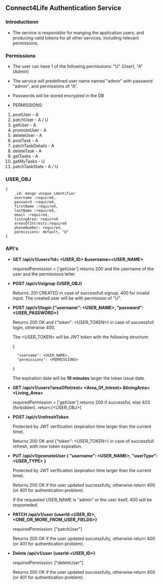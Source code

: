 ## Connect4Life Authentication Service

### Introductionn

- The service is responisble for manging the application users, and producing valid tokens for all other services, including relevant permissions.

### Permissions

- The user can have 1 of the following permissions: "U" (User), "A" (Admin)

- The service will predefined user name named "admin" with password "admin", and permissions of "A".

- Passwords will be stored encrypted in the DB

- PERMISSIONS:

1. postUser - A
2. patchUser - A / U
3. getUser - A
4. promoteUser - A
5. deleteUser - A
6. postTask - A
7. patchTaskDetails - A
8. deleteTask - A
9. getTasks - A
10. getMyTasks - U
11. patchTaskState - A / U
<!-- 12. getUserStatistics - U
12. getStatistics - A -->

### USER_OBJ

    {
        _id: mongo unique identifier
        username :required,
        password :required,
        firstName :required,
        lastName :required,
        email :required,
        livingArea: required
        areasOfIntrests:required
        phoneNumber: required,
        permissions: default, "U"
    }

### API's

- <b> GET /api/v1/users?id= <USER_ID> &username=<USER_NAME> </b>

  requiredPermission = ['getUser']
  returns 200 and the username of the user and the permissions letter

- <b> POST /api/v1/signup {USER_OBJ} </b>

  Returns: 201 CREATED in case of successfull signup, 400 for invalid input.
  The created user will be with permission of "U".

- <b>POST /api/v1/login {"username": <USER_NAME>, "password": <USER_PASSWORD>} </b>

  Returns 200 OK and {"token": <USER_TOKEN>} in case of successfull login, otherwise 400.

  The <USER_TOKEN> will be JWT token with the following structure:

  {

        "username": <USER_NAME>,
        "permissions": <PERMISSIONS>


  }

  The expiration date will be <b>10 minutes</b> larger the token issue date.

- <b> GET /api/v1/users?areaOfIntrest= <Area_Of_Intrest> &livingArea=<Living_Area></b>

  requiredPermission = ['getUser']
  returns 200 if successful, else 403 (forbidden).
  return:[<USER_OBJ>]

- <b> POST /api/v1/refreshToken </b>

  Protected by JWT verification (expiration time larger than the current time).

  Returns 200 OK and {"token": <USER_TOKEN>} in case of successfull refresh, with new token expiration.

- <b> PUT /api/v1/promoteUser { "username": <USER_NAME>, "userType": <USER_TYPE> } </b>

  Protected by JWT verification (expiration time larger than the current time).

  Returns 200 OK if the user updated successfully, otherwise return 400 (or 401 for authentication problem).

  If the requested USER_NAME is "admin" or the user itself, 400 will be responeded.

- <b> PATCH /api/v1/user {userId:<USER_ID>,<ONE_OR_MORE_FROM_USER_FIELDS>} </b>

  requiredPermission: ["patchUser"]

  Returns 200 OK if the user updated successfully, otherwise return 400 (or 401 for authentication problem).

- <b> Delete /api/v1/user {userId:<USER_ID>} </b>

  requiredPermission: ["deleteUser"]

  Returns 200 OK if the user updated successfully, otherwise return 400 (or 401 for authentication problem).
